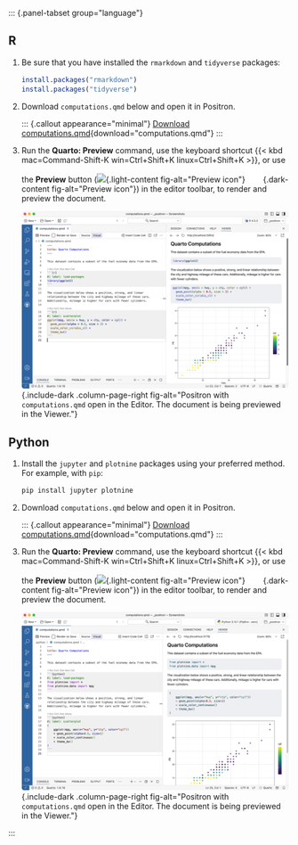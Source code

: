 ::: {.panel-tabset group="language"} 

## R

1.  Be sure that you have installed the `rmarkdown` and `tidyverse` packages:

    ``` r
    install.packages("rmarkdown")
    install.packages("tidyverse")
    ```

2.  Download `computations.qmd` below and open it in Positron.

    ::: {.callout appearance="minimal"}
    <i class="bi bi-download"></i> [Download computations.qmd](/docs/get-started/computations/_positron/r/computations.qmd){download="computations.qmd"}
    :::

3.  Run the **Quarto: Preview** command, use the keyboard shortcut {{< kbd mac=Command-Shift-K win=Ctrl+Shift+K linux=Ctrl+Shift+K >}}, or use the **Preview** button (![](/docs/tools/images/vscode-preview-icon.svg){.light-content fig-alt="Preview icon"}![](/docs/tools/images/vscode-preview-icon-white.svg){.dark-content fig-alt="Preview icon"}) in the editor toolbar, to render and preview the document.

    ![](/docs/get-started/computations/images/positron-setup-r.png){.include-dark .column-page-right fig-alt="Positron with `computations.qmd` open in the Editor. The document is being previewed in the Viewer."}

## Python

1.  Install the `jupyter` and `plotnine` packages using your preferred method. For example, with `pip`:

    ``` bash 
    pip install jupyter plotnine
    ```

2.  Download `computations.qmd` below and open it in Positron.

    ::: {.callout appearance="minimal"}
    <i class="bi bi-download"></i> [Download computations.qmd](/docs/get-started/computations/_positron/python/computations.qmd){download="computations.qmd"}
    :::

3.  Run the **Quarto: Preview** command, use the keyboard shortcut {{< kbd mac=Command-Shift-K win=Ctrl+Shift+K linux=Ctrl+Shift+K >}}, or use the **Preview** button (![](/docs/tools/images/vscode-preview-icon.svg){.light-content fig-alt="Preview icon"}![](/docs/tools/images/vscode-preview-icon-white.svg){.dark-content fig-alt="Preview icon"}) in the editor toolbar, to render and preview the document.

    ![](/docs/get-started/computations/images/positron-setup-python.png){.include-dark .column-page-right fig-alt="Positron with `computations.qmd` open in the Editor. The document is being previewed in the Viewer."}

:::
